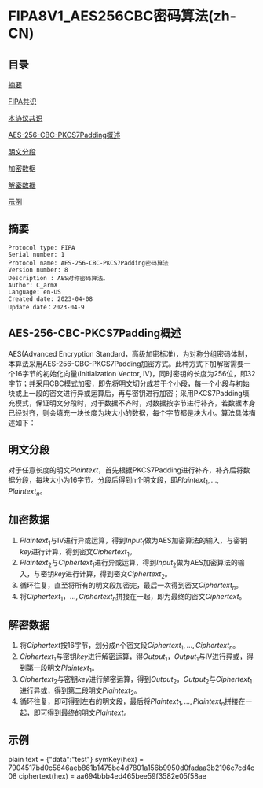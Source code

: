 # FIPA8V1_AES256CBC密码算法(zh-CN)

## 目录

[摘要](#摘要)

[FIPA共识](#FIPA共识)

[本协议共识](#本协议共识)

[AES-256-CBC-PKCS7Padding概述](#AES-256-CBC-PKCS7Padding概述)

[明文分段](#明文分段)

[加密数据](#加密数据)

[解密数据](#解密数据)

[示例](#示例)

## 摘要
```
Protocol type: FIPA
Serial number: 1
Protocol name: AES-256-CBC-PKCS7Padding密码算法
Version number: 8
Description : AES对称密码算法。
Author: C_armX
Language: en-US
Created date: 2023-04-08
Update date：2023-04-9
```
## AES-256-CBC-PKCS7Padding概述
AES(Advanced Encryption Standard，高级加密标准)，为对称分组密码体制，本算法采用AES-256-CBC-PKCS7Padding加密方式。此种方式下加解密需要一个16字节的初始化向量(Initialzation Vector, IV)，同时密钥的长度为256位，即32字节；并采用CBC模式加密，即先将明文切分成若干个小段，每一个小段与初始块或上一段的密文进行异或运算后，再与密钥进行加密；采用PKCS7Padding填充模式，保证明文分段时，对于数据不齐时，对数据按字节进行补齐，若数据本身已经对齐，则会填充一块长度为块大小的数据，每个字节都是块大小。算法具体描述如下：

## 明文分段

对于任意长度的明文$Plaintext$，首先根据PKCS7Padding进行补齐，补齐后将数据分段，每块大小为16字节。分段后得到n个明文段，即$Plaintext_1,...,Plaintext_n$。

## 加密数据

1. $Plaintext_1$与IV进行异或运算，得到$Input_1$做为AES加密算法的输入，与密钥$key$进行计算，得到密文$Ciphertext_1$。
2. $Plaintext_2$与$Ciphertext_1$进行异或运算，得到$Input_2$做为AES加密算法的输入，与密钥$key$进行计算，得到密文$Ciphertext_2$。
3. 循环往复，直至将所有的明文段加密完，最后一次得到密文$Ciphertext_n$。
4. 将$Ciphertext_1，...,Ciphertext_n$拼接在一起，即为最终的密文$Ciphertext$。

## 解密数据

1. 将$Ciphertext$按16字节，划分成n个密文段$Ciphertext_1,...,Ciphertext_n$。
2. $Ciphertext_1$与密钥$key$进行解密运算，得$Output_1$，$Output_1$与IV进行异或，得到第一段明文$Plaintext_1$。
3. $Ciphertext_2$与密钥$key$进行解密运算，得到$Output_2$，$Output_2$与$Ciphertext_1$进行异或，得到第二段明文$Plaintext_2$。
4. 循环往复，即可得到左右的明文段，最后将$Plaintext_1,...,Plaintext_n$拼接在一起，即可得到最终的明文$Plaintext$。

## 示例
plain text = {"data":"test"}
symKey(hex) = 7904517bd0c5646aeb861b1475bc4d7801a156b9950d0fadaa3b2196c7cd4c08
ciphertext(hex) = aa694bbb4ed465bee59f3582e05f58ae